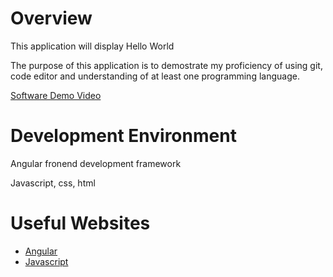 # Overview

This application will display Hello World

The purpose of this application is to demostrate my proficiency of using git, code editor and understanding of at least one programming language.

[Software Demo Video](http://youtube.link.goes.here)

# Development Environment

Angular fronend development framework

Javascript, css, html

# Useful Websites

- [Angular](https://angular.io/guide/setup-local)
- [Javascript](https://www.javascript.com/)
